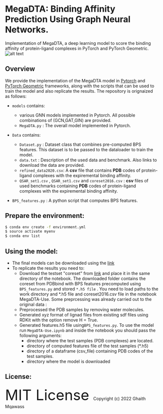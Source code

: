 # MegaDTA: Binding Affinity Prediction Using Graph Neural Networks.
Implementation of MegaDTA, a deep learning model to score the binding affinity of protein-ligand complexes in PyTorch and PyTorch Geometric.
![alt text](https://github.com/ghaith-mq/MegaDTA/blob/main/MegaDTA.png)

## Overview

We provide the implementation of the MegaDTA model in [Pytorch](https://github.com/pytorch/pytorch) and [PyTorch Geometric](https://pytorch-geometric.readthedocs.io/) frameworks, along with the scripts that can be used to train the model and also replicate the results. The repository is orignaized as follows:

- `models` contains:
  -  various GNN models implemented in Pytorch. All possible combinations of (GCN,GAT,GIN) are provided. 
  - `MegaDTA.py` : The overall model implemented in Pytorch.


- `Data` contains:
  - `Dataset.py` : Dataset class that combines pre-computed BPS features. This dataset is to be passed to the dataloader to train the model.
  - `data.txt` : Description of the used data and benchmark. Also links to download the data are provided.
  - `refined_data2020.csv`: A **csv** file that contains **PDB** codes of protein-ligand complexes with the expiremental binding affinity.
  - `QSAR_set1.csv` , `QSAR_set1.csv`  and `coreset2016.csv` : **csv** files of used benchmarks containing  **PDB** codes of protein-ligand complexes with the expiremental binding affinity.


- `BPS_features.py` : A python script that computes BPS features. 
 
## Prepare the environment:

```sh
$ conda env create -f environment.yml
$ source activate myenv
$ conda env list
```

## Using the model:
- The final models can be downloaded using the [link](https://drive.google.com/file/d/1RJiA_hi6yfZP8IzH30UtnvaJvQXwjNAH/view?usp=sharing) 
- To replicate the results you need to:
  - Download the testset "coreset" from  [link](https://drive.google.com/file/d/1RQ3dR0CmDiIIQDkOZ_0LdlF8yfgALF6s/view?usp=sharing) and place it in the same directory of the notebook. The downloaded folder contains the coreset from PDBbind with BPS features precomputed using `BPS_features.py` and stored `*.h5 file` . You need to load paths to the work directory and *.h5 file and coreset2016.csv file in the notebook MegaDTA-Use. Some preprcessing was already carried out to the original data :  
  - Preprocessed the PDB samples by removing water molecules. 
  - Generated xyz format of lignad files from existing sdf files using RDKit with the option remove H = True.
  - Generated features.h5 file using`BPS_features.py`.
  To use the model run `MegaDTA-Use.ipynb` and inside the notebook you should pass the following arguments: 
     - directory where the test samples (PDB complexes) are located.
     - directory of computed features file of the test samples (*.h5) 
     - directory of a dataframe (csv_file) containing PDB codes of the test samples.
     - directory where the model is downloaded 

## License:
 <font size = "7" >  MIT License </font>
 Copyright (c) 2022 Ghaith Mqawass


